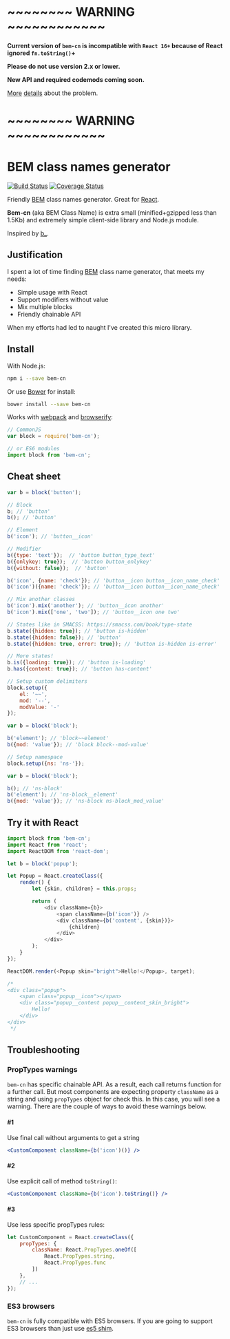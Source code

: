 # ~~~~~~~~ WARNING ~~~~~~~~~~~~

**Current version of `bem-cn` is incompatible with `React 16+` because of React ignored `fn.toString()`+**

**Please do not use version 2.x or lower.**

**New API and required codemods coming soon.**

[More](https://github.com/facebook/react/issues/10756) [details](https://github.com/facebook/react/issues/10857) about the problem.

# ~~~~~~~~ WARNING ~~~~~~~~~~~~

# BEM class names generator
[![Build Status](https://secure.travis-ci.org/albburtsev/bem-cn.png?branch=master)](https://travis-ci.org/albburtsev/bem-cn)
[![Coverage Status](https://coveralls.io/repos/albburtsev/bem-cn/badge.svg?branch=master)](https://coveralls.io/r/albburtsev/bem-cn?branch=master)

Friendly [BEM](https://en.bem.info/) class names generator. Great for [React](http://facebook.github.io/react/).

**Bem-cn** (aka BEM Class Name) is extra small (minified+gzipped less than 1.5Kb) and extremely simple client-side library and Node.js module.

Inspired by [b_](https://github.com/azproduction/b_).

## Justification

I spent a lot of time finding [BEM](https://en.bem.info/) class name generator, that meets my needs:

 * Simple usage with React
 * Support modifiers without value
 * Mix multiple blocks
 * Friendly chainable API

When my efforts had led to naught I've created this micro library.

## Install

With Node.js:

```bash
npm i --save bem-cn
```

Or use [Bower](http://bower.io/) for install:

```bash
bower install --save bem-cn
```

Works with [webpack](http://webpack.github.io/) and [browserify](http://browserify.org/):

```js
// CommonJS
var block = require('bem-cn');

// or ES6 modules
import block from 'bem-cn';
```

## Cheat sheet

```js
var b = block('button');

// Block
b; // 'button'
b(); // 'button'

// Element
b('icon'); // 'button__icon'

// Modifier
b({type: 'text'});  // 'button button_type_text'
b({onlykey: true});  // 'button button_onlykey'
b({without: false});  // 'button'

b('icon', {name: 'check'}); // 'button__icon button__icon_name_check'
b('icon')({name: 'check'}); // 'button__icon button__icon_name_check'

// Mix another classes
b('icon').mix('another'); // 'button__icon another'
b('icon').mix(['one', 'two']); // 'button__icon one two'

// States like in SMACSS: https://smacss.com/book/type-state
b.state({hidden: true}); // 'button is-hidden'
b.state({hidden: false}); // 'button'
b.state({hidden: true, error: true}); // 'button is-hidden is-error'

// More states!
b.is({loading: true}); // 'button is-loading'
b.has({content: true}); // 'button has-content'
```

```js
// Setup custom delimiters
block.setup({
    el: '~~',
    mod: '--',
    modValue: '-'
});

var b = block('block');

b('element'); // 'block~~element'
b({mod: 'value'}); // 'block block--mod-value'
```

```js
// Setup namespace
block.setup({ns: 'ns-'});

var b = block('block');

b(); // 'ns-block'
b('element'); // 'ns-block__element'
b({mod: 'value'}); // 'ns-block ns-block_mod_value'
```

## Try it with React

```js
import block from 'bem-cn';
import React from 'react';
import ReactDOM from 'react-dom';

let b = block('popup');

let Popup = React.createClass({
    render() {
        let {skin, children} = this.props;

        return (
            <div className={b}>
            	<span className={b('icon')} />
            	<div className={b('content', {skin})}>
            		{children}
            	</div>
            </div>
        );
    }
});

ReactDOM.render(<Popup skin="bright">Hello!</Popup>, target);

/*
<div class="popup">
	<span class="popup__icon"></span>
	<div class="popup__content popup__content_skin_bright">
        Hello!
	</div>
</div>
 */
```

## Troubleshooting

### PropTypes warnings

`bem-cn` has specific chainable API. As a result, each call returns function for a further call. But most components are expecting property `className` as a string and using `propTypes` object for check this. In this case, you will see a warning. There are the couple of ways to avoid these warnings below.

#### #1

Use final call without arguments to get a string

```jsx
<CustomComponent className={b('icon')()} />
```

#### #2

Use explicit call of method `toString()`:

```jsx
<CustomComponent className={b('icon').toString()} />
```

#### #3

Use less specific propTypes rules:

```js
let CustomComponent = React.createClass({
    propTypes: {
        className: React.PropTypes.oneOf([
            React.PropTypes.string,
            React.PropTypes.func
        ])
    },
    // ...
});
```

### ES3 browsers

`bem-cn` is fully compatible with ES5 browsers. If you are going to support ES3 browsers than just use [es5 shim](https://github.com/es-shims/es5-shim).

